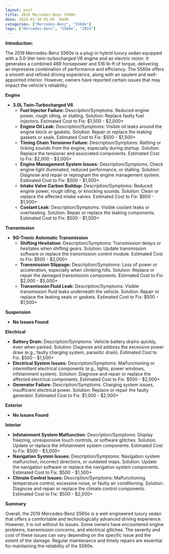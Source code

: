 ```yaml
---
layout: post
title: 2019 Mercedes-Benz S560e
date: 2024-03-30 05:05 -0400
categories: ["Mercedes-Benz", "S560e"]
tags: ["Mercedes-Benz", "S560e", "2019"]
---
```

**Introduction:**

The 2019 Mercedes-Benz S560e is a plug-in hybrid luxury sedan equipped with a 3.0-liter twin-turbocharged V6 engine and an electric motor. It generates a combined 469 horsepower and 516 lb-ft of torque, delivering an impressive combination of performance and efficiency. The S560e offers a smooth and refined driving experience, along with an opulent and well-appointed interior. However, owners have reported certain issues that may impact the vehicle's reliability.

**Engine**

* **3.0L Twin-Turbocharged V6**
    * **Fuel Injector Failure:** Description/Symptoms: Reduced engine power, rough idling, or stalling. Solution: Replace faulty fuel injectors. Estimated Cost to Fix: $1,500 - $2,000+
    * **Engine Oil Leak:** Description/Symptoms: Visible oil leaks around the engine block or gaskets. Solution: Repair or replace the leaking gaskets or seals. Estimated Cost to Fix: $500 - $1,500+
    * **Timing Chain Tensioner Failure:** Description/Symptoms: Rattling or ticking sounds from the engine, especially during startup. Solution: Replace the tensioner and associated components. Estimated Cost to Fix: $2,000 - $3,000+
    * **Engine Management System Issues:** Description/Symptoms: Check engine light illuminated, reduced performance, or stalling. Solution: Diagnose and repair or reprogram the engine management system. Estimated Cost to Fix: $500 - $1,500+
    * **Intake Valve Carbon Buildup:** Description/Symptoms: Reduced engine power, rough idling, or knocking sounds. Solution: Clean or replace the affected intake valves. Estimated Cost to Fix: $800 - $1,500+
    * **Coolant Leak:** Description/Symptoms: Visible coolant leaks or overheating. Solution: Repair or replace the leaking components. Estimated Cost to Fix: $500 - $1,500+

**Transmission**

* **9G-Tronic Automatic Transmission**
    * **Shifting Hesitation:** Description/Symptoms: Transmission delays or hesitates when shifting gears. Solution: Update transmission software or replace the transmission control module. Estimated Cost to Fix: $500 - $2,000+
    * **Transmission Slippage:** Description/Symptoms: Loss of power or acceleration, especially when climbing hills. Solution: Replace or repair the damaged transmission components. Estimated Cost to Fix: $2,000 - $5,000+
    * **Transmission Fluid Leak:** Description/Symptoms: Visible transmission fluid leaks underneath the vehicle. Solution: Repair or replace the leaking seals or gaskets. Estimated Cost to Fix: $500 - $1,500+

**Suspension**

* **No Issues Found**

**Electrical**

* **Battery Drain:** Description/Symptoms: Vehicle battery drains quickly, even when parked. Solution: Diagnose and address the excessive power draw (e.g., faulty charging system, parasitic drain). Estimated Cost to Fix: $500 - $1,500+
* **Electrical System Issues:** Description/Symptoms: Malfunctioning or intermittent electrical components (e.g., lights, power windows, infotainment system). Solution: Diagnose and repair or replace the affected electrical components. Estimated Cost to Fix: $500 - $2,000+
* **Generator Failure:** Description/Symptoms: Charging system issues, insufficient electrical power. Solution: Replace or repair the faulty generator. Estimated Cost to Fix: $1,000 - $2,000+

**Exterior**

* **No Issues Found**

**Interior**

* **Infotainment System Malfunction:** Description/Symptoms: Display freezing, unresponsive touch controls, or software glitches. Solution: Update or replace the infotainment system components. Estimated Cost to Fix: $500 - $3,000+
* **Navigation System Issues:** Description/Symptoms: Navigation system malfunction, incorrect directions, or outdated maps. Solution: Update the navigation software or replace the navigation system components. Estimated Cost to Fix: $500 - $1,500+
* **Climate Control Issues:** Description/Symptoms: Malfunctioning temperature control, excessive noise, or faulty air conditioning. Solution: Diagnose and repair or replace the climate control components. Estimated Cost to Fix: $500 - $2,000+

**Summary**

Overall, the 2019 Mercedes-Benz S560e is a well-engineered luxury sedan that offers a comfortable and technologically advanced driving experience. However, it is not without its issues. Some owners have encountered engine problems, transmission concerns, and electrical glitches. The severity and cost of these issues can vary depending on the specific issue and the extent of the damage. Regular maintenance and timely repairs are essential for maintaining the reliability of the S560e.
